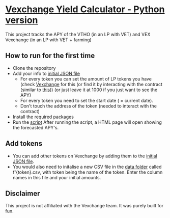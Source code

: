 # [Vexchange Yield Calculator - Python version](https://pabb0.github.io/vexchange-yield-python/)

This project tracks the APY of the VTHO (in an LP with VET) and VEX Vexchange (in an LP with VET + farming)
  
## How to run for the first time
- Clone the repository
- Add your info to [initial JSON file](data/token_addresses.json)
  - For every token you can set the amount of LP tokens you have (check [Vexchange](https://www.vexchange.io) for this (or find it by interacting with the contract (similar to [this](calculations/get_lp_amount.py))) (or just leave it at 1000 if you just want to see the APY)
  - For every token you need to set the start date ( = current date).
  - Don't touch the address of the token (needed to interact with the contract)
- Install the required packages
- Run the [script](main.py)
After running the script, a HTML page will open showing the forecasted APY's.

## Add tokens
- You can add other tokens on Vexchange by adding them to the [initial JSON file](data/token_addresses.json).
- You would also need to initalise a new CSV file in the [data folder](data) called f'{token}.csv, with token being the name of the token. Enter the column names in this file and your initial amounts.

## Disclaimer
This project is not affiliated with the Vexchange team. It was purely built for fun.



